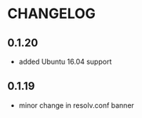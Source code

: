 # CHANGELOG

## 0.1.20

* added Ubuntu 16.04 support

## 0.1.19

* minor change in resolv.conf banner
